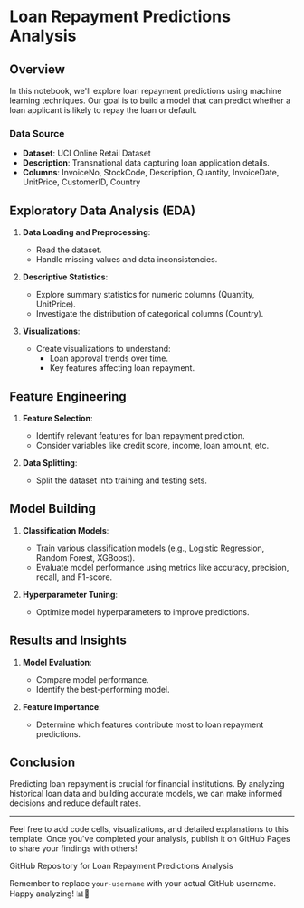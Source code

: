 # Loan Repayment Predictions Analysis

## Overview

In this notebook, we'll explore loan repayment predictions using machine learning techniques. Our goal is to build a model that can predict whether a loan applicant is likely to repay the loan or default.

### Data Source

- **Dataset**: UCI Online Retail Dataset
- **Description**: Transnational data capturing loan application details.
- **Columns**: InvoiceNo, StockCode, Description, Quantity, InvoiceDate, UnitPrice, CustomerID, Country

## Exploratory Data Analysis (EDA)

1. **Data Loading and Preprocessing**:
    - Read the dataset.
    - Handle missing values and data inconsistencies.

2. **Descriptive Statistics**:
    - Explore summary statistics for numeric columns (Quantity, UnitPrice).
    - Investigate the distribution of categorical columns (Country).

3. **Visualizations**:
    - Create visualizations to understand:
        - Loan approval trends over time.
        - Key features affecting loan repayment.

## Feature Engineering

1. **Feature Selection**:
    - Identify relevant features for loan repayment prediction.
    - Consider variables like credit score, income, loan amount, etc.

2. **Data Splitting**:
    - Split the dataset into training and testing sets.

## Model Building

1. **Classification Models**:
    - Train various classification models (e.g., Logistic Regression, Random Forest, XGBoost).
    - Evaluate model performance using metrics like accuracy, precision, recall, and F1-score.

2. **Hyperparameter Tuning**:
    - Optimize model hyperparameters to improve predictions.

## Results and Insights

1. **Model Evaluation**:
    - Compare model performance.
    - Identify the best-performing model.

2. **Feature Importance**:
    - Determine which features contribute most to loan repayment predictions.

## Conclusion

Predicting loan repayment is crucial for financial institutions. By analyzing historical loan data and building accurate models, we can make informed decisions and reduce default rates.

---

Feel free to add code cells, visualizations, and detailed explanations to this template. Once you've completed your analysis, publish it on GitHub Pages to share your findings with others!

GitHub Repository for Loan Repayment Predictions Analysis

Remember to replace `your-username` with your actual GitHub username. Happy analyzing! 📊🚀
